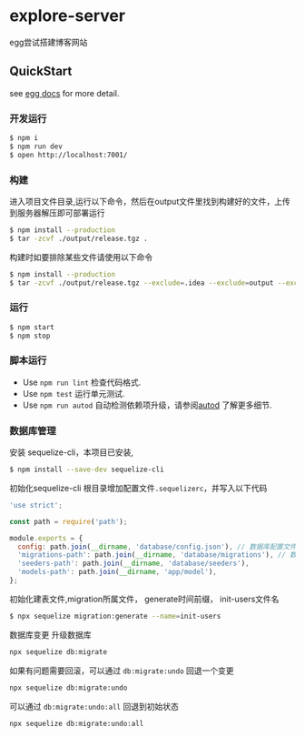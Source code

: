 # explore-server

egg尝试搭建博客网站

## QuickStart

<!-- add docs here for user -->

see [egg docs][egg] for more detail.

### 开发运行

```bash
$ npm i
$ npm run dev
$ open http://localhost:7001/
```
### 构建
进入项目文件目录,运行以下命令，然后在output文件里找到构建好的文件，上传到服务器解压即可部署运行
```bash
$ npm install --production
$ tar -zcvf ./output/release.tgz .
```
构建时如要排除某些文件请使用以下命令
```bash
$ npm install --production
$ tar -zcvf ./output/release.tgz --exclude=.idea --exclude=output --exclude=README.md .
```

### 运行

```bash
$ npm start
$ npm stop
```

### 脚本运行

- Use `npm run lint` 检查代码格式.
- Use `npm test` 运行单元测试.
- Use `npm run autod` 自动检测依赖项升级，请参阅[autod](https://www.npmjs.com/package/autod) 了解更多细节.

### 数据库管理
安装 sequelize-cli，本项目已安装,
```bash
$ npm install --save-dev sequelize-cli
```
初始化sequelize-cli
根目录增加配置文件`.sequelizerc`，并写入以下代码
```javascript 1.8
'use strict';

const path = require('path');

module.exports = {
  config: path.join(__dirname, 'database/config.json'), // 数据库配置文件
  'migrations-path': path.join(__dirname, 'database/migrations'), // 数据库建表 结构变更目录
  'seeders-path': path.join(__dirname, 'database/seeders'),
  'models-path': path.join(__dirname, 'app/model'),
};
```
初始化建表文件,migration所属文件， generate时间前缀， init-users文件名
```bash
$ npx sequelize migration:generate --name=init-users
```
数据库变更
升级数据库
```bash
npx sequelize db:migrate
```
如果有问题需要回滚，可以通过 `db:migrate:undo` 回退一个变更
```bash
npx sequelize db:migrate:undo
```
可以通过 `db:migrate:undo:all` 回退到初始状态
```bash
npx sequelize db:migrate:undo:all
```
[egg]: https://eggjs.org
